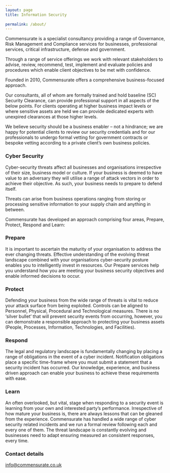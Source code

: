 ```yaml
---
layout: page
title: Information Security
 
permalink: /about/
---
```


Commensurate is a specialist consultancy providing a range of Governance, Risk Management and Compliance services for businesses, professional services, critical infrastructure, defense and government. 

Through a range of service offerings we work with relevant stakeholders to advise, review, recommend, test, implement and evaluate policies and procedures which enable client objectives to be met with confidence. 

Founded in 2010, Commensurate offers a comprehensive business-focused approach. 

Our consultants, all of whom are formally trained and hold baseline (SC) Security Clearance, can provide professional support in all aspects of the below points. For clients operating at higher business impact levels or where sensitive assets are held we can provide dedicated experts with unexpired clearances at those higher levels. 

We believe security should be a business enabler – not a hindrance; we are happy for potential clients to review our security credentials and for our professionals to undergo formal vetting for government contracts or bespoke vetting according to a private client’s own business policies.

### Cyber Security 

Cyber-security threats affect all businesses and organisations irrespective of their size, business model or culture. If your business is deemed to have value to an adversary they will utilise a range of attack vectors in order to achieve their objective. As such, your business needs to prepare to defend itself.

Threats can arise from business operations ranging from storing or processing sensitive information to your supply chain and anything in between.

Commensurate has developed an approach comprising four areas, Prepare, Protect, Respond and Learn:

### Prepare
It is important to ascertain the maturity of your organisation to address the ever changing threats. Effective understanding of the evolving threat landscape combined with your organisations cyber-security posture enables you to intelligently invest in resources.
Our Prepare services help you understand how you are meeting your business security objectives and enable informed decisions to occur.

### Protect
Defending your business from the wide range of threats is vital to reduce your attack surface from being exploited. Controls can be aligned to Personnel, Physical, Procedural and Technological measures. There is no ‘silver bullet’ that will prevent security events from occurring, however, you can demonstrate a responsible approach to protecting your business assets (People, Processes, Information, Technologies, and Facilities).

### Respond
The legal and regulatory landscape is fundamentally changing by placing a range of obligations in the event of a cyber incident. Notification obligations place a specific time-frame where you must submit a statement that a security incident has occurred. Our knowledge, experience, and business driven approach can enable your business to achieve these requirements with ease.

### Learn
An often overlooked, but vital, stage when responding to a security event is learning from your own and interested party’s performance. Irrespective of how mature your business is, there are always lessons that can be gleaned from the experience. Commensurate has handled a wide range of cyber security related incidents and we run a formal review following each and every one of them. The threat landscape is constantly evolving and businesses need to adapt ensuring measured an consistent responses, every time.

### Contact details

[info@commensurate.co.uk](mailto:info@commensurate.co.uk)
